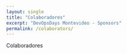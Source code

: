 ```yaml
---
layout: single
title: "Colaboradores"
excerpt: "DevOpsDays Montevideo - Sponsors"
permalink: /colaborators/
---
```


Colaboradores